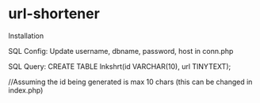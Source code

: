 # url-shortener

Installation 


SQL Config: Update username, dbname, password, host in conn.php

SQL Query: CREATE TABLE lnkshrt(id VARCHAR(10), url TINYTEXT);

//Assuming the id being generated is max 10 chars (this can be changed in index.php)

